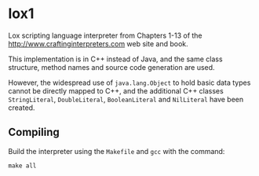 # lox1

Lox scripting language interpreter from Chapters 1-13 of the http://www.craftinginterpreters.com web site and book.

This implementation is in C++ instead of Java, and the same class structure, method names and source code generation are used.

However, the widespread use of `java.lang.Object` to hold basic data types cannot be directly mapped to C++,
and the additional C++ classes `StringLiteral`, `DoubleLiteral`, `BooleanLiteral` and `NilLiteral`
have been created.

## Compiling

Build the interpreter using the `Makefile` and `gcc` with the command:

    make all
